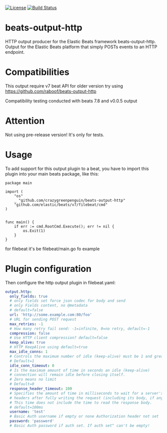 [![License](http://img.shields.io/badge/license-mit-blue.svg)](https://raw.githubusercontent.com/crazygreenpenguin/beats-output-http/master/LICENSE)
[![Build Status](https://travis-ci.org/crazygreenpenguin/beats-output-http.svg?branch=master)](https://travis-ci.com/crazygreenpenguin/beats-output-http)
# beats-output-http
HTTP output producer for the Elastic Beats framework
beats-output-http. Output for the Elastic Beats platform that simply
POSTs events to an HTTP endpoint.

Compatibilities
=====
This output require v7 beat API for older version try using https://github.com/raboof/beats-output-http

Compatibility testing conducted with beats 7.8 and v0.0.5 output

Attention
=====

Not using pre-release version! It's only for tests.

Usage
=====

To add support for this output plugin to a beat, you
have to import this plugin into your main beats package,
like this:

```
package main

import (
	"os"
	_ "github.com/crazygreenpenguin/beats-output-http"
	"github.com/elastic/beats/v7/filebeat/cmd"
)


func main() {
	if err := cmd.RootCmd.Execute(); err != nil {
		os.Exit(1)
	}
}
```
for filebeat it's be filebeat/main.go fo example

Plugin configuration
=====

Then configure the http output plugin in filebeat.yaml:

```yaml
output.http:
  only_fields: true
  # only fields set force json codec for body and send
  # only Fields content, no @metadata
  # default=false
  url: 'http://some.example.com:80/foo'
  # URL for sending POST request
  max_retries: -1
  # How many retry fail send: -1=infinite, 0=no retry, default=-1
  compression: false
  # Use HTTP client compression? default=false
  keep_alive: true
  # HTTP KeepAlive using default=true
  max_idle_conns: 1
  # Controls the maximum number of idle (keep-alive) must be 1 and greater
  # Default=1
  idle_conn_timeout: 0
  # Is the maximum amount of time in seconds an idle (keep-alive)
  # connection will remain idle before closing itself.
  # Zero means no limit
  # Default=0
  response_header_timeout: 100
  # Specifies the amount of time in milliseconds to wait for a server's response
  # headers after fully writing the request (including its body, if any).
  # This time does not include the time to read the response body.
  # default=100ms
  username: 'test'
  # Basic Auth username if empty or none Authorization header not set
  password: 'password'
  # Basic Auth password if auth set. If auth set^ can't be empty!
```
